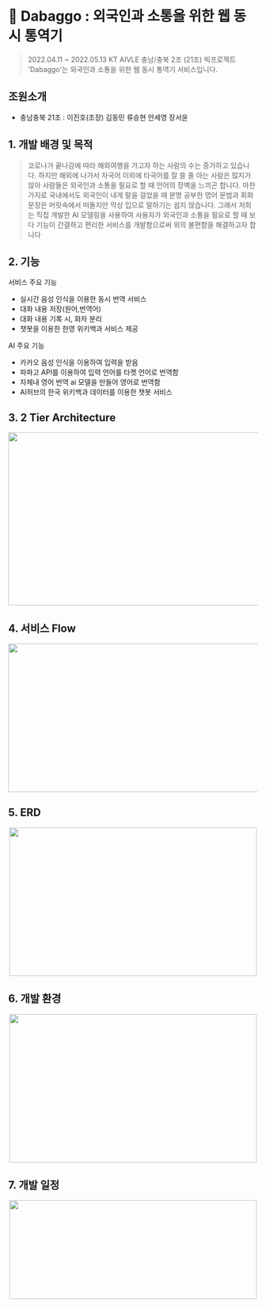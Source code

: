 # 📱 Dabaggo : 외국인과 소통을 위한 웹 동시 통역기 

> 2022.04.11 ~ 2022.05.13 KT AIVLE 충남/충북 2조 (21조) 빅프로젝트
'Dabaggo'는 외국인과 소통을 위한 웹 동시 통역기 서비스입니다.

## 조원소개
- 충남충북 21조 :
이진호(조장) 김동민 류승현 안세영 장서윤

## 1. 개발 배경 및 목적

> 코로나가 끝나감에 따라 해외여행을 가고자 하는 사람의 수는 증가하고 있습니다. 하지만 해외에 나가서 자국어 이외에 타국어를 잘 쓸 줄 아는 사람은 많지가 않아 사람들은 외국인과 소통을 필요로 할 때 언어의 장벽을 느끼곤 합니다. 마찬가지로 국내에서도 외국인이 내게 말을 걸었을 때 분명 공부한 영어 문법과 회화 문장은 머릿속에서 떠돌지만 막상 입으로 말하기는 쉽지 않습니다. 그래서 저희는 직접 개발한 AI 모델링을 사용하여 사용자가 외국인과 소통을 필요로 할 때 보다 기능이 간결하고 편리한 서비스를 개발함으로써 위의 불편함을 해결하고자 합니다

## 2. 기능

서비스 주요 기능
- 실시간 음성 인식을 이용한 동시 번역 서비스
- 대화 내용 저장(원어,번역어)
- 대화 내용 기록 시, 화자 분리
- 챗봇을 이용한 한영 위키백과 서비스 제공
 
AI 주요 기능
- 카카오 음성 인식을 이용하여 입력을 받음
- 파파고 API를 이용하여 입력 언어를 타켓 언어로 번역함
- 자체내 영어 번역 ai 모델을 만들어 영어로 번역함
- AI허브의 한국 위키백과 데이터를 이용한 챗봇 서비스

## 3. 2 Tier Architecture

<img src = "https://user-images.githubusercontent.com/86819254/164353189-4df60420-f190-41e3-9029-7bf8a4e449ec.png" width = "4000" height = "350">

## 4. 서비스 Flow

<img src = "https://user-images.githubusercontent.com/86819254/164353597-39c2906d-c053-49d9-8d70-39ae1a9ea926.png" width = "2100" height = "300">

## 5. ERD 

<p align="center">
<img src = "https://user-images.githubusercontent.com/86819254/164353624-89cffe82-1599-41b3-9af6-9dba5aa3710b.png" width = "500" height = "300">
</p>

## 6. 개발 환경

<p align="center">
<img src = "https://user-images.githubusercontent.com/86819254/164356250-c046ec42-2688-4925-8796-60dfcd46dc29.png" width = "500" height = "300">
</p>

## 7. 개발 일정 

<p align="center">
<img src = "https://user-images.githubusercontent.com/86819254/164357250-4d36e742-1e7e-4380-81aa-9abef48abb62.png" width = "500" height = "200">
</p>


